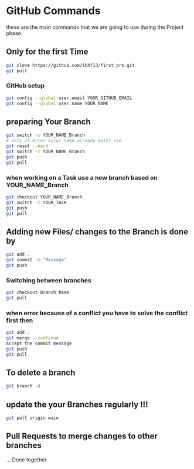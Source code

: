 
# GitHub Commands
these are the main commands that we are going to use during the Project phase.

## Only for the first Time
``` bash
git clone https://github.com/ibhf13/first_pro.git
git pull
```
### GitHub setup
``` bash
git config --global user.email YOUR_GITHUB_EMAIL
git config --global user.name YOUR_NAME
```

## preparing Your Branch
``` bash
git switch -c YOUR_NAME_Branch
# only if error occur name already exist use 
git reset --hard
git switch -c YOUR_NAME_Branch
git push
git pull 
```

### when working on a Task use a new branch based on YOUR_NAME_Branch
``` bash
git checkout YOUR_NAME_Branch 
git switch -c YOUR_TASK
git push
git pull 
```

## Adding new Files/ changes to the Branch is done by
``` bash
git add .
git commit -m "Message"
git push
```

### Switching between branches
``` bash
git checkout Branch_Name
git pull 
```

### when error because of a conflict you have to solve the conflict first then
``` bash
git add .
git merge --continue
accept the commit message
git push
git pull
```

## To delete a branch
``` bash
git branch -d 
```

## update the your Branches regularly !!! 
``` bash
git pull origin main  
```

## Pull Requests to merge changes to other branches
... Done together

``` bash
```